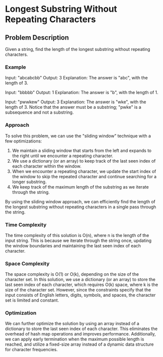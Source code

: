 # Longest Substring Without Repeating Characters

## Problem Description

Given a string, find the length of the longest substring without repeating characters.

### Example

Input: "abcabcbb"
Output: 3
Explanation: The answer is "abc", with the length of 3.

Input: "bbbbb"
Output: 1
Explanation: The answer is "b", with the length of 1.

Input: "pwwkew"
Output: 3
Explanation: The answer is "wke", with the length of 3. Notice that the answer must be a substring; "pwke" is a subsequence and not a substring.

### Approach

To solve this problem, we can use the "sliding window" technique with a few optimizations:

1. We maintain a sliding window that starts from the left and expands to the right until we encounter a repeating character.
2. We use a dictionary (or an array) to keep track of the last seen index of each character within the window.
3. When we encounter a repeating character, we update the start index of the window to skip the repeated character and continue searching for a longer substring.
4. We keep track of the maximum length of the substring as we iterate through the string.

By using the sliding window approach, we can efficiently find the length of the longest substring without repeating characters in a single pass through the string.

### Time Complexity

The time complexity of this solution is O(n), where n is the length of the input string. This is because we iterate through the string once, updating the window boundaries and maintaining the last seen index of each character.

### Space Complexity

The space complexity is O(1) or O(k), depending on the size of the character set. In this solution, we use a dictionary (or an array) to store the last seen index of each character, which requires O(k) space, where k is the size of the character set. However, since the constraints specify that the input consists of English letters, digits, symbols, and spaces, the character set is limited and constant.

### Optimization

We can further optimize the solution by using an array instead of a dictionary to store the last seen index of each character. This eliminates the overhead of hash map operations and improves performance. Additionally, we can apply early termination when the maximum possible length is reached, and utilize a fixed-size array instead of a dynamic data structure for character frequencies.
